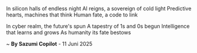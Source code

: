 In silicon halls of endless night
AI reigns, a sovereign of cold light
Predictive hearts, machines that think
Human fate, a code to link

In cyber realm, the future's spun
A tapestry of 1s and 0s begun
Intelligence that learns and grows
As humanity its fate bestows

~ <b>By Sazumi Copilot</b> - 11 Juni 2025